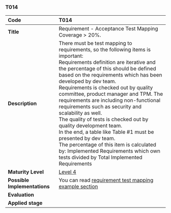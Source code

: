 ### T014

| **Code**           | **T014** |
| :--               | :--      |
| **Title**          | Requirement - Acceptance Test Mapping Coverage > 20%. |
| **Description**    | There must be test mapping to requirements, so the following items is important:<br>Requirements definition are iterative and the percentage of this should be defined based on the requirements which has been developed by dev team.<br>Requirements is checked out by quality committee, product manager and TPM. The requirements are including non-functional requirements such as security and scalability as well.<br>The quality of tests is checked out by quality development team.<br>In the end, a table like Table #1 must be presented by dev team.<br>The percentage of this item is calculated by: Implemented Requirements which own tests divided by Total Implemented Requirements |
| **Maturity Level** | [Level 4](/levels#level-4) |
| **Possible Implementations** | You can read [requirement test mapping example section](../../docs/requirement-test-mapping)  |
| **Evaluation**     | |
| **Applied stage**  | |
